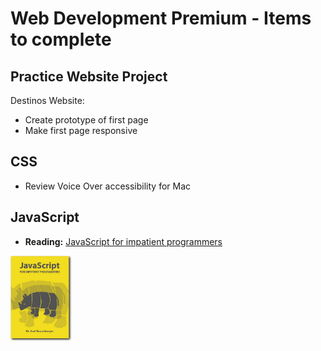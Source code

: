 # Web Development Premium - Items to complete

## Practice Website Project
 
Destinos Website:
- Create prototype of first page
- Make first page responsive 


## CSS
- Review Voice Over accessibility for Mac


## JavaScript
- **Reading:** [JavaScript for impatient programmers](https://exploringjs.com/impatient-js/index.html)
<img src="/img/cover-impatient-prg.png" width= "100">
